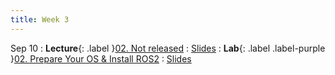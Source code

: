 ```yaml
---
title: Week 3
---
```


Sep 10
: **Lecture**{: .label }[02. Not released](#)
  : [Slides](#)
: **Lab**{: .label .label-purple }[02. Prepare Your OS & Install ROS2](#) 
  : [Slides](https://rpai-lab.github.io/EE211/assets/slides/lab/EE211-24Fall-Lab2.pdf)
